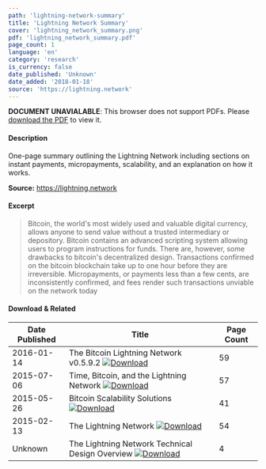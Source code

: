 ```yaml
---
path: 'lightning-network-summary'
title: 'Lightning Network Summary'
cover: 'lightning_network_summary.png'
pdf: 'lightning_network_summary.pdf'
page_count: 1
language: 'en'
category: 'research'
is_currency: false
date_published: 'Unknown'
date_added: '2018-01-18'
source: 'https://lightning.network'
---
```


<object class="pdf_embed" data="/assets/pdf/lightning_network_summary.pdf" type="application/pdf" width="100%" height="100%">
   <p><b>DOCUMENT UNAVIALABLE</b>: This browser does not support PDFs. Please <a href="/assets/pdf/lightning_network_summary.pdf">download the PDF</a> to view it.</p>
</object>

#### Description
One-page summary outlining the Lightning Network including sections on instant payments, micropayments, scalability, and an explanation on how it works.

**Source:** https://lightning.network

#### Excerpt
> Bitcoin, the world's most widely used and valuable  digital currency, allows anyone to send value without a trusted intermediary or depository. Bitcoin contains an advanced scripting system allowing users to program instructions for funds. There are, however, some drawbacks to bitcoin's decentralized design. Transactions confirmed on the bitcoin blockchain take up to one hour before they are irreversible. Micropayments, or payments less than a few cents, are inconsistently confirmed, and fees render such transactions unviable on the network today

#### Download & Related
Date Published | Title                                                                          | Page Count
---------------|--------------------------------------------------------------------------------|------------
2016-01-14     | The Bitcoin Lightning Network v0.5.9.2 [![Download](/assets/download_cloud.svg)](/assets/pdf/lightning_network.pdf) | 59
2015-07-06     | Time, Bitcoin, and the Lightning Network [![Download](/assets/download_cloud.svg)](/assets/pdf/time_bitcoin_lightning_network.pdf) | 57
2015-05-26     | Bitcoin Scalability Solutions [![Download](/assets/download_cloud.svg)](/assets/pdf/bitcoin_scalability_solutions.pdf) | 41
2015-02-13     | The Lightning Network [![Download](/assets/download_cloud.svg)](/assets/pdf/lightning_network_presentation.pdf) | 54
Unknown        | The Lightning Network Technical Design Overview [![Download](/assets/download_cloud.svg)](/assets/pdf/lightning_network_technical_summary.pdf) | 4
